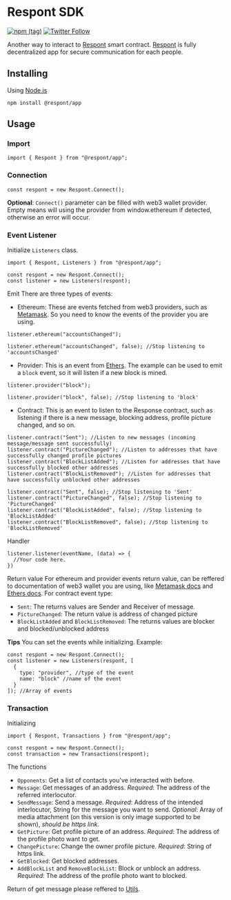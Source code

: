# Respont SDK

[![npm (tag)](https://img.shields.io/npm/v/@respont/app)](https://www.npmjs.com/package/@respont/app)
[![Twitter Follow](https://img.shields.io/twitter/follow/respont_?style=social)](https://twitter.com/respont_)

Another way to interact to [Respont](https://respont.net) smart contract. [Respont](https://respont.net) is fully decentralized app for secure communication for each people.

## Installing
Using [Node.js](https://nodejs.org/)
```
npm install @respont/app
```

## Usage
### Import
```
import { Respont } from "@respont/app";
```

### Connection
```
const respont = new Respont.Connect();
```
**Optional**: `Connect()` parameter can be filled with web3 wallet provider. Empty means will using the provider from window.ethereum if detected, otherwise an error will occur.

### Event Listener
Initialize `Listeners` class.
```
import { Respont, Listeners } from "@respont/app";

const respont = new Respont.Connect();
const listener = new Listeners(respont);
```

Emit
There are three types of events:
- Ethereum: These are events fetched from web3 providers, such as [Metamask](https://docs.metamask.io/guide/ethereum-provider.html#events). So you need to know the events of the provider you are using.
```
listener.ethereum("accountsChanged");

listener.ethereum("accountsChanged", false); //Stop listening to 'accountsChanged'
```
- Provider: This is an event from [Ethers](https://docs.ethers.org/v5/api/providers/provider/#Provider--event-methods). The example can be used to emit a `block` event, so it will listen if a new block is mined.
```
listener.provider("block");

listener.provider("block", false); //Stop listening to 'block'
```
- Contract: This is an event to listen to the Response contract, such as listening if there is a new message, blocking address, profile picture changed, and so on.
```
listener.contract("Sent"); //Listen to new messages (incoming message/message sent successfully)
listener.contract("PictureChanged"); //Listen to addresses that have successfully changed profile pictures
listener.contract("BlockListAdded"); //Listen for addresses that have successfully blocked other addresses
listener.contract("BlockListRemoved"); //Listen for addresses that have successfully unblocked other addresses

listener.contract("Sent", false); //Stop listening to 'Sent'
listener.contract("PictureChanged", false); //Stop listening to 'PictureChanged'
listener.contract("BlockListAdded", false); //Stop listening to 'BlockListAdded'
listener.contract("BlockListRemoved", false); //Stop listening to 'BlockListRemoved'
```

Handler
```
listener.listener(eventName, (data) => {
  //Your code here.
})
```

Return value
For ethereum and provider events return value, can be reffered to documentation of web3 wallet you are using, like [Metamask docs](https://docs.metamask.io/guide/ethereum-provider.html#events) and [Ethers docs](https://docs.ethers.org/v5/api/providers/provider/#Provider--event-methods).
For contract event type:
- `Sent`: The returns values are Sender and Receiver of message.
- `PictureChanged`: The return value is address of changed picture
- `BlockListAdded` and `BlockListRemoved`: The returns values are blocker and blocked/unblocked address

**Tips**
You can set the events while initializing. Example:
```
const respont = new Respont.Connect();
const listener = new Listeners(respont, [
  {
    type: "provider", //type of the event
    name: "block" //name of the event
  }
]); //Array of events
```

### Transaction
Initializing
```
import { Respont, Transactions } from "@respont/app";

const respont = new Respont.Connect();
const transaction = new Transactions(respont);
```

The functions
- `Opponents`: Get a list of contacts you've interacted with before.
- `Message`: Get messages of an address. *Required*: The address of the referred interlocutor.
- `SendMessage`: Send a message. *Required*: Address of the intended interlocutor, String for the message you want to send. *Optional*: Array of media attachment (on this version is only image supported to be shown), *should be https link*.
- `GetPicture`: Get profile picture of an address. *Required*: The address of the profile photo want to get.
- `ChangePicture`: Change the owner profile picture. *Required*: String of https link.
- `GetBlocked`: Get blocked addresses.
- `AddBlockList` and `RemoveBlockList`: Block or unblock an address. *Required*: The address of the profile photo want to blocked.

Return of get message please reffered to [Utils](https://github.com/therespont/sdk/blob/be5d3ac89cf7a4b13666c89dd7c9eb31c1ba8d3a/src/Utils.js#L13).
